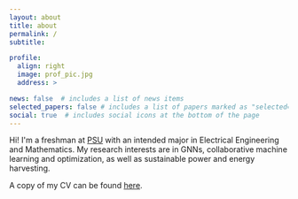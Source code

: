 ```yaml
---
layout: about
title: about
permalink: /
subtitle: 

profile:
  align: right
  image: prof_pic.jpg
  address: >

news: false  # includes a list of news items
selected_papers: false # includes a list of papers marked as "selected={true}"
social: true  # includes social icons at the bottom of the page
---
```


Hi! I'm a freshman at [PSU](https://www.eecs.psu.edu/) with an intended major in Electrical Engineering and Mathematics. My research interests are in GNNs, collaborative machine learning and optimization, as well as sustainable power and energy harvesting.

A copy of my CV can be found [here](assets/pdf/Jasmine_Khalil_CV.pdf).